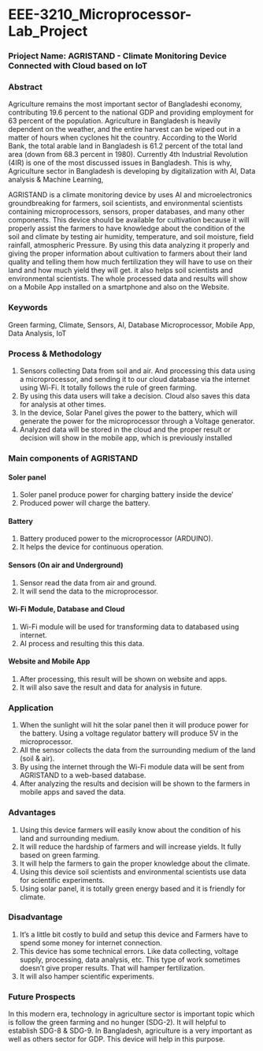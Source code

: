 # EEE-3210_Microprocessor-Lab_Project
### Prioject Name: AGRISTAND - Climate Monitoring Device Connected with Cloud based on IoT

### Abstract
Agriculture remains the most important sector of Bangladeshi economy, contributing 19.6 percent to the national GDP and providing employment for 63 percent of the population. Agriculture in Bangladesh is heavily dependent on the weather, and the entire harvest can be wiped out in a matter of hours when cyclones hit the country. According to the World Bank, the total arable land in Bangladesh is 61.2 percent of the total land area (down from 68.3 percent in 1980). Currently 4th Industrial Revolution (4IR) is one of the most discussed issues in Bangladesh. This is why, Agriculture sector in Bangladesh is developing by digitalization with AI, Data analysis & Machine Learning,

AGRISTAND is a climate monitoring device by uses AI and microelectronics groundbreaking for farmers, soil scientists, and environmental scientists containing microprocessors, sensors, proper databases, and many other components. This device should be available for cultivation because it will properly assist the farmers to have knowledge about the condition of the soil and climate by testing air humidity, temperature, and soil moisture, field rainfall, atmospheric Pressure. By using this data analyzing it properly and giving the proper information about cultivation to farmers about their land quality and telling them how much fertilization they will have to use on their land and how much yield they will get. it also helps soil scientists and environmental scientists. The whole processed data and results will show on a Mobile App installed on a smartphone and also on the Website.

### Keywords
Green farming, Climate, Sensors, AI, Database Microprocessor, Mobile App, Data Analysis, IoT

### Process & Methodology
1.	Sensors collecting Data from soil and air. And processing this data using a microprocessor, and sending it to our cloud database via the internet using Wi-Fi. It totally follows the rule of green farming.
2.	By using this data users will take a decision. Cloud also saves this data for analysis at other times.
3.	In the device, Solar Panel gives the power to the battery, which will generate the power for the microprocessor through a Voltage generator.
4.	Analyzed data will be stored in the cloud and the proper result or decision will show in the mobile app, which is previously installed

### Main components of AGRISTAND 
#### Soler panel 
1.	Soler panel produce power for charging battery inside the device’
2.	Produced power will charge the battery.
#### Battery  
1.	Battery produced power to the microprocessor (ARDUINO).
2.	It helps the device for continuous operation.
#### Sensors (On air and Underground)
1.	Sensor read the data from air and ground. 
2.	It will send the data to the microprocessor.
#### Wi-Fi Module, Database and Cloud
1.	Wi-Fi module will be used for transforming data to databased using internet. 
2.	AI process and resulting this this data. 
#### Website and Mobile App
1.	After processing, this result will be shown on website and apps.
2.	It will also save the result and data for analysis in future.

### Application 
1.	When the sunlight will hit the solar panel then it will produce power for the battery. Using a voltage regulator battery will produce 5V in the microprocessor. 
2.	All the sensor collects the data from the surrounding medium of the land (soil & air). 
3.	By using the internet through the Wi-Fi module data will be sent from AGRISTAND to a web-based database.
4.	After analyzing the results and decision will be shown to the farmers in mobile apps and saved the data.

### Advantages
1.	Using this device farmers will easily know about the condition of his land and surrounding medium.
2.	It will reduce the hardship of farmers and will increase yields. It fully based on green farming.
3.	It will help the farmers to gain the proper knowledge about the climate.
4.	Using this device soil scientists and environmental scientists use data for scientific experiments. 
5.	Using solar panel, it is totally green energy based and it is friendly for climate.

### Disadvantage 
1.	It’s a little bit costly to build and setup this device and Farmers have to spend some money for internet connection.
2.	This device has some technical errors. Like data collecting, voltage supply, processing, data analysis, etc. This type of work sometimes doesn’t give proper results. That will hamper fertilization.
3.	It will also hamper scientific experiments.

### Future Prospects
In this modern era, technology in agriculture sector is important topic which is follow the green farming and no hunger (SDG-2). It will helpful to establish SDG-8 & SDG-9. In Bangladesh, agriculture is a very important as well as others sector for GDP. This device will help in this purpose.



